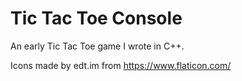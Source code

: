 # Tic Tac Toe Console

An early Tic Tac Toe game I wrote in C++.

Icons made by edt.im from https://www.flaticon.com/
